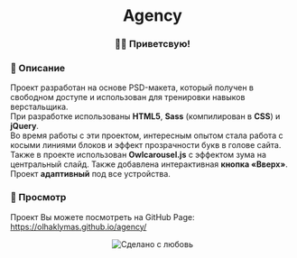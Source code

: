 <div align="center">
   <h1>Agency</h1>
</div>

<h3 align="center">👋🏼 Приветсвую!</h3>


### 📜 Описание  
Проект разработан на основе PSD-макета, который получен в свободном доступе и использован для тренировки навыков верстальщика.<br>
При разработке использованы <strong>HTML5</strong>, <strong>Sass</strong> (компилирован в <strong>CSS</strong>) и <strong>jQuery</strong>.<br>
Во время работы с эти проектом, интересным опытом стала работа с косыми линиями блоков и эффект прозрачности букв в голове сайта.<br>
Также в проекте использован <strong>Owlcarousel.js</strong> с эффектом зума на центральный слайд. Также добавлена интерактивная <strong>кнопка «Вверх»</strong>.<br>
Проект <strong>адаптивный</strong> под все устройства.<br>


### 📸 Просмотр 
Проект Вы можете посмотреть на GitHub Page:<br> 
https://olhaklymas.github.io/agency/


<div align="center">
    <img src="https://img.shields.io/badge/%D0%A1%D0%B4%D0%B5%D0%BB%D0%B0%D0%BD%D0%BE%20%D1%81-%F0%9F%96%A4-red.svg?longCache=true&style=for-the-badge&colorA=000&colorB=fedcba"
      alt="Сделано с любовь" />
</div>
